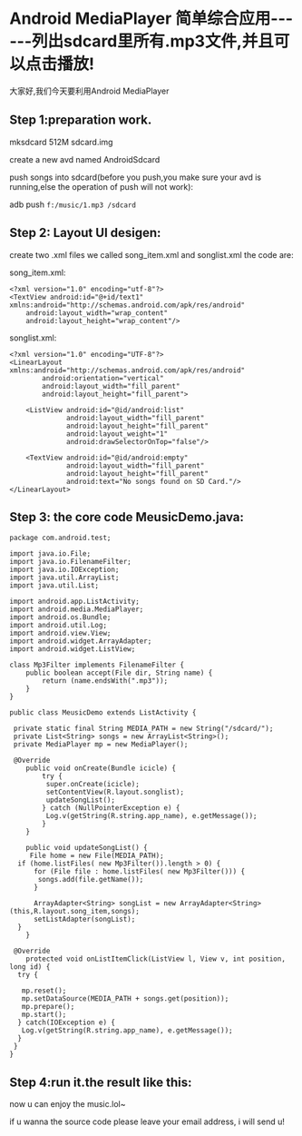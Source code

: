 # Android MediaPlayer 简单综合应用------列出sdcard里所有.mp3文件,并且可以点击播放!
大家好,我们今天要利用Android  MediaPlayer



## Step 1:preparation work.



mksdcard 512M sdcard.img



create a new avd named AndroidSdcard







push songs into sdcard(before you push,you make sure your avd is running,else the operation of push will not work):



adb push `f:/music/1.mp3 /sdcard`



## Step 2: Layout UI desigen:



create two .xml files we called song_item.xml and songlist.xml the code are:

song_item.xml:
```
<?xml version="1.0" encoding="utf-8"?>
<TextView android:id="@+id/text1" xmlns:android="http://schemas.android.com/apk/res/android"
    android:layout_width="wrap_content"
    android:layout_height="wrap_content"/>
```


songlist.xml:

```
<?xml version="1.0" encoding="UTF-8"?>
<LinearLayout xmlns:android="http://schemas.android.com/apk/res/android"
        android:orientation="vertical"
        android:layout_width="fill_parent"
        android:layout_height="fill_parent">

    <ListView android:id="@id/android:list"
              android:layout_width="fill_parent"
              android:layout_height="fill_parent"
              android:layout_weight="1"
              android:drawSelectorOnTop="false"/>

    <TextView android:id="@id/android:empty"
              android:layout_width="fill_parent"
              android:layout_height="fill_parent"
              android:text="No songs found on SD Card."/>
</LinearLayout>
```


## Step 3: the core code MeusicDemo.java:


```
package com.android.test;

import java.io.File;
import java.io.FilenameFilter;
import java.io.IOException;
import java.util.ArrayList;
import java.util.List;

import android.app.ListActivity;
import android.media.MediaPlayer;
import android.os.Bundle;
import android.util.Log;
import android.view.View;
import android.widget.ArrayAdapter;
import android.widget.ListView;

class Mp3Filter implements FilenameFilter {
    public boolean accept(File dir, String name) {
        return (name.endsWith(".mp3"));
    }
}

public class MeusicDemo extends ListActivity {

 private static final String MEDIA_PATH = new String("/sdcard/");
 private List<String> songs = new ArrayList<String>();
 private MediaPlayer mp = new MediaPlayer();

 @Override
    public void onCreate(Bundle icicle) {
        try {
         super.onCreate(icicle);
         setContentView(R.layout.songlist);
         updateSongList();
        } catch (NullPointerException e) {
         Log.v(getString(R.string.app_name), e.getMessage());
        }
    }

    public void updateSongList() {
     File home = new File(MEDIA_PATH);
  if (home.listFiles( new Mp3Filter()).length > 0) {
      for (File file : home.listFiles( new Mp3Filter())) {
       songs.add(file.getName());
      }

      ArrayAdapter<String> songList = new ArrayAdapter<String>(this,R.layout.song_item,songs);
      setListAdapter(songList);
  }
    }

 @Override
    protected void onListItemClick(ListView l, View v, int position, long id) {
  try {

   mp.reset();
   mp.setDataSource(MEDIA_PATH + songs.get(position));
   mp.prepare();
   mp.start();
  } catch(IOException e) {
   Log.v(getString(R.string.app_name), e.getMessage());
  }
 }
}
```


## Step 4:run it.the result like this:







now u can enjoy  the music.lol~



if u wanna the source code please leave your email address, i will send u!